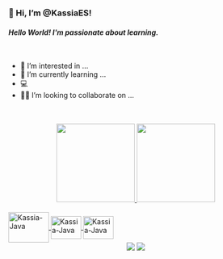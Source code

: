 ###  👋 Hi, I’m @KassiaES!  
#### _Hello World! I'm passionate about learning._
 <br>
 
 <div align="center"> 
 

 
</div>

- 👀 I’m interested in ...
- 🌱 I’m currently learning ...
- 💻
- 👩‍💻 I’m looking to collaborate on ...

<div align="center">
<br>
<br>
  <a href="https://github.com/KassiaES">
 
  <img height="155em" src="https://github-readme-stats.vercel.app/api?username=KassiaES&show_icons=true&theme=tokyonight&include_all_commits=true&count_private=true"/>
 
  <img height="155em" src="https://github-readme-stats.vercel.app/api/top-langs/?username=KassiaES&layout=compact&langs_count=7&theme=tokyonight"/>

</div>

<div style="display: inline_block"><br>
  <img align="center" alt="Kassia-Java" height="60" width="80" src="https://cdn.jsdelivr.net/gh/devicons/devicon/icons/java/java-original.svg" />
  <img align="center" alt="Kassia-Java" height="45" width="60" src="https://cdn.jsdelivr.net/gh/devicons/devicon/icons/github/github-original.svg" />          
  <img align="center" alt="Kassia-Java" height="45" width="60" src="https://cdn.jsdelivr.net/gh/devicons/devicon/icons/git/git-original.svg" />      

</div>

</div> 
<div align="center">
 <a href = "mailto:kassiaes@gmail.com"><img src="https://img.shields.io/badge/-Gmail-%23333?style=for-the-badge&logo=gmail&logoColor=white" target="_blank"></a>
  <a href="https://www.linkedin.com/in/kassia-es/" target="_blank"><img src="https://img.shields.io/badge/-LinkedIn-%230077B5?style=for-the-badge&logo=linkedin&logoColor=white" target="_blank"></a> 
   
</div>
